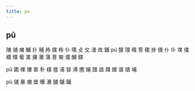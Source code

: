```yaml
---
title: pu
---
```


## pū
陠
铺
痡
鯆
扑
秿
抪
撲
柨
仆
噗
攴
攵
潽
炇
鋪
pú
獛
璞
瞨
箁
穙
捗
镤
仆
圤
墣
僕
纀
贌
葡
菐
蒱
莆
蒲
菩
匍
濮
酺
鏷















pǔ
圃
檏
擈
普
朴
樸
氆
浦
暜
溥
圑
烳
譜
諩
蹼
鐠
谱
镨
埔


pù
铺
暴
痡
堡
曝
瀑
舖
舗
鋪
